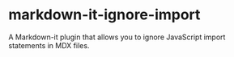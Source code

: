 # markdown-it-ignore-import

A Markdown-it plugin that allows you to ignore JavaScript import statements in MDX files.
